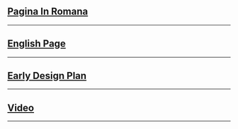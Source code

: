 ## [Pagina In Romana](/alset/v2/ro)
---
## [English Page](/alset/v2/en)
---
## [Early Design Plan](main_architecture.md)
---
## [Video](https://drive.google.com/file/d/1yYsuGL1z-vGxxotCmbGgHX3bLXnPQZJQ/view?usp=sharing)
---
